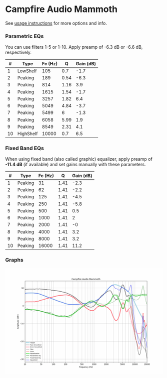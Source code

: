 # Campfire Audio Mammoth
See [usage instructions](https://github.com/jaakkopasanen/AutoEq#usage) for more options and info.

### Parametric EQs
You can use filters 1-5 or 1-10. Apply preamp of -6.3 dB or -6.6 dB, respectively.

|   # | Type      |   Fc (Hz) |    Q |   Gain (dB) |
|-----|-----------|-----------|------|-------------|
|   1 | LowShelf  |       105 | 0.7  |        -1.7 |
|   2 | Peaking   |       189 | 0.54 |        -6.3 |
|   3 | Peaking   |       814 | 1.16 |         3.9 |
|   4 | Peaking   |      1615 | 1.54 |        -1.7 |
|   5 | Peaking   |      3257 | 1.82 |         6.4 |
|   6 | Peaking   |      5049 | 4.84 |        -3.7 |
|   7 | Peaking   |      5499 | 6    |        -1.3 |
|   8 | Peaking   |      6058 | 5.99 |         1.9 |
|   9 | Peaking   |      8549 | 2.31 |         4.1 |
|  10 | HighShelf |     10000 | 0.7  |         6.5 |

### Fixed Band EQs
When using fixed band (also called graphic) equalizer, apply preamp of **-11.4 dB** (if available) and set gains manually with these parameters.

|   # | Type    |   Fc (Hz) |    Q |   Gain (dB) |
|-----|---------|-----------|------|-------------|
|   1 | Peaking |        31 | 1.41 |        -2.3 |
|   2 | Peaking |        62 | 1.41 |        -2.2 |
|   3 | Peaking |       125 | 1.41 |        -4.5 |
|   4 | Peaking |       250 | 1.41 |        -5.8 |
|   5 | Peaking |       500 | 1.41 |         0.5 |
|   6 | Peaking |      1000 | 1.41 |         2   |
|   7 | Peaking |      2000 | 1.41 |        -0   |
|   8 | Peaking |      4000 | 1.41 |         3.2 |
|   9 | Peaking |      8000 | 1.41 |         3.2 |
|  10 | Peaking |     16000 | 1.41 |        11.2 |

### Graphs
![](./Campfire%20Audio%20Mammoth.png)
